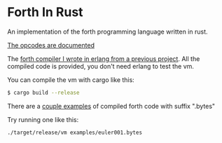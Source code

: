 # Forth In Rust

An implementation of the forth programming language written in rust.

[The opcodes are documented](opcodes.md)

The [forth compiler I wrote in erlang from a previous project](erlang_compiler.md). All the compiled code is provided, you don't need erlang to test the vm. 

You can compile the vm with cargo like this:

```sh
$ cargo build --release
```

There are a [couple examples](examples) of compiled forth code with suffix ".bytes"

Try running one like this:

```
./target/release/vm examples/euler001.bytes
```



